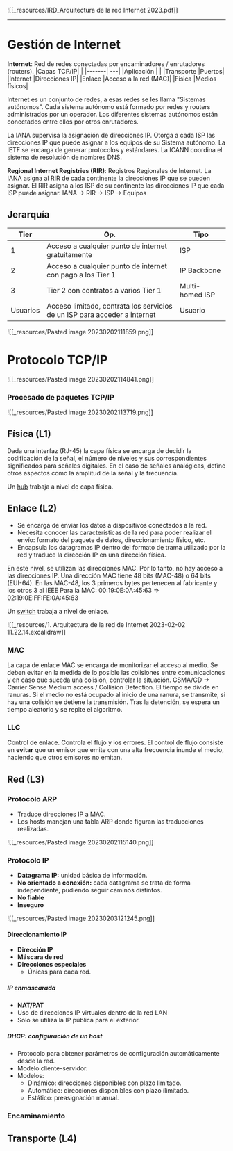 
![[_resources/IRD_Arquitectura de la red Internet 2023.pdf]]																										

---
# Gestión de Internet
**Internet**: Red de redes conectadas por encaminadores / enrutadores (routers).
|Capas TCP/IP| |
|-------| ---|
|Aplicación | |
|Transporte |Puertos| 
|Internet |Direcciones IP| 
|Enlace |Acceso a la red (MAC)|
|Física |Medios físicos|

Internet es un conjunto de redes, a esas redes se les llama "Sistemas autónomos".  Cada sistema autónomo está formado por redes y routers administrados por un operador. Los diferentes sistemas autónomos están conectados entre ellos por otros enrutadores.

La IANA supervisa la asignación de direcciones IP. Otorga a cada ISP las direcciones IP que puede asignar a los equipos de su Sistema autónomo.
La IETF se encarga de generar protocolos y estándares.
La ICANN coordina el sistema de resolución de nombres DNS.

**Regional Internet Registries (RIR)**: Registros Regionales de Internet.
La IANA asigna al RIR de cada continente la direcciones IP que se pueden asignar. El RIR asigna a los ISP de su continente las direcciones IP que cada ISP puede asignar.
IANA → RIR → ISP → Equipos


## Jerarquía
|Tier|Op.|Tipo|
|---|---|---|
|1|Acceso a cualquier punto de internet gratuitamente |ISP|
|2|Acceso a cualquier punto de internet con pago a los Tier 1|IP Backbone|
|3|Tier 2 con contratos a varios Tier 1|Multi-homed ISP|
|Usuarios|Acceso limitado, contrata los servicios de un ISP para acceder a internet | Usuario|

![[_resources/Pasted image 20230202111859.png]]


# Protocolo TCP/IP
![[_resources/Pasted image 20230202114841.png]]

### Procesado de paquetes TCP/IP
![[_resources/Pasted image 20230202113719.png]]

## Física (L1)
Dada una interfaz (RJ-45) la capa física se encarga de decidir la codificación de la señal, el número de niveles y sus correspondientes significados para señales digitales. En el caso de señales analógicas, define otros aspectos como la amplitud de la señal y la frecuencia.

Un <u>hub</u> trabaja a nivel de capa física.

## Enlace (L2)
- Se encarga de enviar los datos a dispositivos conectados a la red.
- Necesita conocer las características de la red para poder realizar el envío: formato del paquete de datos, direccionamiento físico, etc.
- Encapsula los datagramas IP dentro del formato de trama utilizado por la red y traduce la dirección IP en una dirección física.

En este nivel, se utilizan las direcciones MAC. Por lo tanto, no hay acceso a las direcciones IP. Una dirección MAC tiene 48 bits (MAC-48) o 64 bits (EUI-64).
En las MAC-48, los 3 primeros bytes pertenecen al fabricante y los otros 3 al IEEE
Para la MAC: 00:19:0E:0A:45:63 => 02:19:0E:FF:FE:0A:45:63

Un <u>switch</u> trabaja a nivel de enlace.

![[_resources/1. Arquitectura de la red de Internet 2023-02-02 11.22.14.excalidraw]]

### MAC
La capa de enlace MAC se encarga de monitorizar el acceso al medio. Se deben evitar en la medida de lo posible las colisiones entre comunicaciones y en caso que suceda una colisión, controlar la situación.
CSMA/CD → Carrier Sense Medium access / Collision Detection.
El tiempo se divide en ranuras. Si el medio no está ocupado al inicio de una ranura, se transmite, si hay una colisión se detiene la transmisión. Tras la detención, se espera un tiempo aleatorio y se repite el algoritmo.

### LLC
Control de enlace. Controla el flujo y los errores. El control de flujo consiste en **evitar** que un emisor que emite con una alta frecuencia inunde el medio, haciendo que otros emisores no emitan.

## Red (L3)
### Protocolo ARP
- Traduce direcciones IP a MAC.
- Los hosts manejan una tabla ARP donde figuran las traducciones realizadas.

![[_resources/Pasted image 20230202115140.png]]

### Protocolo IP
- **Datagrama IP:** unidad básica de información.
- **No orientado a conexión:** cada datagrama se trata de forma independiente, pudiendo seguir caminos distintos.
- **No fiable**
- **Inseguro**

![[_resources/Pasted image 20230203121245.png]]

#### Direccionamiento IP
- **Dirección IP**
- **Máscara de red**
- **Direcciones especiales**
	- Únicas para cada red.

##### IP enmascarada
- **NAT/PAT**
- Uso de direcciones IP virtuales dentro de la red LAN
- Solo se utiliza la IP pública para el exterior.

##### DHCP: configuración de un host
- Protocolo para obtener parámetros de configuración automáticamente desde la red.
- Modelo cliente-servidor.
- Modelos:
	- Dinámico: direcciones disponibles con plazo limitado.
	- Automático: direcciones disponibles con plazo ilimitado.
	- Estático: preasignación manual.

### Encaminamiento

## Transporte (L4)


